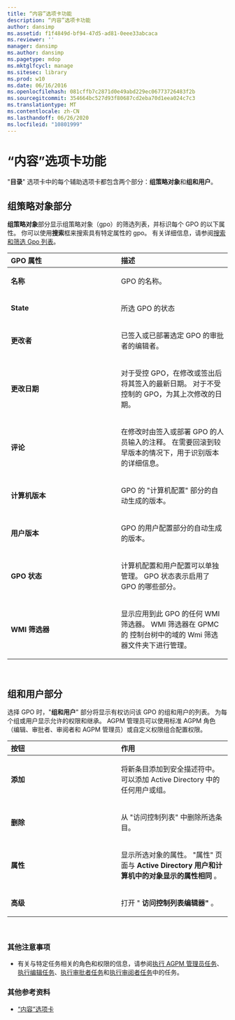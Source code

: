 ```yaml
---
title: “内容”选项卡功能
description: “内容”选项卡功能
author: dansimp
ms.assetid: f1f4849d-bf94-47d5-ad81-0eee33abcaca
ms.reviewer: ''
manager: dansimp
ms.author: dansimp
ms.pagetype: mdop
ms.mktglfcycl: manage
ms.sitesec: library
ms.prod: w10
ms.date: 06/16/2016
ms.openlocfilehash: 081cffb7c2871d0e49abd229ec06773726483f2b
ms.sourcegitcommit: 354664bc527d93f80687cd2eba70d1eea024c7c3
ms.translationtype: MT
ms.contentlocale: zh-CN
ms.lasthandoff: 06/26/2020
ms.locfileid: "10801999"
---
```

# “内容”选项卡功能


"**目录**" 选项卡中的每个辅助选项卡都包含两个部分：**组策略对象**和**组和用户**。

## 组策略对象部分


**组策略对象**部分显示组策略对象（gpo）的筛选列表，并标识每个 GPO 的以下属性。 你可以使用**搜索**框来搜索具有特定属性的 gpo。 有关详细信息，请参阅[搜索和筛选 Gpo 列表](search-and-filter-the-list-of-gpos.md)。

<table>
<colgroup>
<col width="50%" />
<col width="50%" />
</colgroup>
<thead>
<tr class="header">
<th align="left">GPO 属性</th>
<th align="left">描述</th>
</tr>
</thead>
<tbody>
<tr class="odd">
<td align="left"><p><strong>名称</strong></p></td>
<td align="left"><p>GPO 的名称。</p></td>
</tr>
<tr class="even">
<td align="left"><p><strong>State</strong></p></td>
<td align="left"><p>所选 GPO 的状态</p></td>
</tr>
<tr class="odd">
<td align="left"><p><strong>更改者</strong></p></td>
<td align="left"><p>已签入或已部署选定 GPO 的审批者的编辑者。</p></td>
</tr>
<tr class="even">
<td align="left"><p><strong>更改日期</strong></p></td>
<td align="left"><p>对于受控 GPO，在修改或签出后将其签入的最新日期。 对于不受控制的 GPO，为其上次修改的日期。</p></td>
</tr>
<tr class="odd">
<td align="left"><p><strong>评论</strong></p></td>
<td align="left"><p>在修改时由签入或部署 GPO 的人员输入的注释。 在需要回滚到较早版本的情况下，用于识别版本的详细信息。</p></td>
</tr>
<tr class="even">
<td align="left"><p><strong>计算机版本</strong></p></td>
<td align="left"><p>GPO 的 "计算机配置" 部分的自动生成的版本。</p></td>
</tr>
<tr class="odd">
<td align="left"><p><strong>用户版本</strong></p></td>
<td align="left"><p>GPO 的用户配置部分的自动生成的版本。</p></td>
</tr>
<tr class="even">
<td align="left"><p><strong>GPO 状态</strong></p></td>
<td align="left"><p>计算机配置和用户配置可以单独管理。 GPO 状态表示启用了 GPO 的哪些部分。</p></td>
</tr>
<tr class="odd">
<td align="left"><p><strong>WMI 筛选器</strong></p></td>
<td align="left"><p>显示应用到此 GPO 的任何 WMI 筛选器。 WMI 筛选器在 GPMC 的 <strong> </strong> 控制台树中的域的 Wmi 筛选器文件夹下进行管理。</p></td>
</tr>
</tbody>
</table>

 

## 组和用户部分


选择 GPO 时，"**组和用户**" 部分将显示有权访问该 GPO 的组和用户的列表。 为每个组或用户显示允许的权限和继承。 AGPM 管理员可以使用标准 AGPM 角色（编辑、审批者、审阅者和 AGPM 管理员）或自定义权限组合配置权限。

<table>
<colgroup>
<col width="50%" />
<col width="50%" />
</colgroup>
<thead>
<tr class="header">
<th align="left">按钮</th>
<th align="left">作用</th>
</tr>
</thead>
<tbody>
<tr class="odd">
<td align="left"><p><strong>添加</strong></p></td>
<td align="left"><p>将新条目添加到安全描述符中。 可以添加 Active Directory 中的任何用户或组。</p></td>
</tr>
<tr class="even">
<td align="left"><p><strong>删除</strong></p></td>
<td align="left"><p>从 "访问控制列表" 中删除所选条目。</p></td>
</tr>
<tr class="odd">
<td align="left"><p><strong>属性</strong></p></td>
<td align="left"><p>显示所选对象的属性。 "属性" 页面与 <strong> Active Directory 用户和计算机中的对象显示的属性相同 </strong> 。</p></td>
</tr>
<tr class="even">
<td align="left"><p><strong>高级</strong></p></td>
<td align="left"><p>打开 " <strong> 访问控制列表编辑器" </strong> 。</p></td>
</tr>
</tbody>
</table>

 

### 其他注意事项

-   有关与特定任务相关的角色和权限的信息，请参阅[执行 AGPM 管理员任务](performing-agpm-administrator-tasks-agpm40.md)、[执行编辑任务](performing-editor-tasks-agpm40.md)、[执行审批者任务](performing-approver-tasks-agpm40.md)和[执行审阅者任务](performing-reviewer-tasks-agpm40.md)中的任务。

### 其他参考资料

-   [“内容”选项卡](contents-tab-agpm40.md)

 

 





